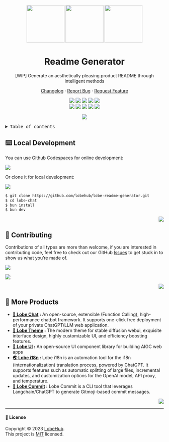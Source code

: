 <a name="readme-top"></a>

<div align="center">

<img height="120" src="https://registry.npmmirror.com/@lobehub/assets-logo/1.0.0/files/assets/logo-3d.webp">
<img height="120" src="https://gw.alipayobjects.com/zos/kitchen/qJ3l3EPsdW/split.svg">
<img height="120" src="https://registry.npmmirror.com/@lobehub/assets-emoji/1.3.0/files/assets/memo.webp">

<h1 align="center">Readme Generator</h1>

\[WIP] Generate an aesthetically pleasing product README through intelligent methods

[Changelog](./CHANGELOG.md) · [Report Bug][github-issues-link] · [Request Feature][github-issues-link]

[![][github-release-shield]][github-release-link]
[![][discord-shield]][discord-link]
[![][github-releasedate-shield]][github-releasedate-link]
[![][github-action-test-shield]][github-action-test-link]
[![][github-action-release-shield]][github-action-release-link]<br/>
[![][github-contributors-shield]][github-contributors-link]
[![][github-forks-shield]][github-forks-link]
[![][github-stars-shield]][github-stars-link]
[![][github-issues-shield]][github-issues-link]
[![][github-license-shield]][github-license-link]

![](https://raw.githubusercontent.com/andreasbm/readme/master/assets/lines/rainbow.png)

</div>

<details>
<summary><kbd>Table of contents</kbd></summary>

#### TOC

- [⌨️ Local Development](#️-local-development)
- [🤝 Contributing](#-contributing)
- [🔗 More Products](#-more-products)

####

</details>

## ⌨️ Local Development

You can use Github Codespaces for online development:

[![][codespaces-shield]][codespaces-link]

Or clone it for local development:

[![][bun-shield]][bun-link]

```bash
$ git clone https://github.com/lobehub/lobe-readme-generator.git
$ cd lobe-chat
$ bun install
$ bun dev
```

<div align="right">

[![][back-to-top]](#readme-top)

</div>

## 🤝 Contributing

Contributions of all types are more than welcome, if you are interested in contributing code, feel free to check out our GitHub [Issues][github-issues-link] to get stuck in to show us what you’re made of.

[![][pr-welcome-shield]][pr-welcome-link]

[![][github-contrib-shield]][github-contrib-link]

<div align="right">

[![][back-to-top]](#readme-top)

</div>

## 🔗 More Products

- **[🤖 Lobe Chat][lobe-chat] :** An open-source, extensible (Function Calling), high-performance chatbot framework. It supports one-click free deployment of your private ChatGPT/LLM web application.
- **[🤯 Lobe Theme][lobe-theme] :** The modern theme for stable diffusion webui, exquisite interface design, highly customizable UI, and efficiency boosting features.
- **[🍭 Lobe UI][lobe-ui] :** An open-source UI component library for building AIGC web apps
- **[🌏 Lobe i18n][lobe-i18n] :** Lobe i18n is an automation tool for the i18n (internationalization) translation process, powered by ChatGPT. It supports features such as automatic splitting of large files, incremental updates, and customization options for the OpenAI model, API proxy, and temperature.
- **[💌 Lobe Commit][lobe-commit] :** Lobe Commit is a CLI tool that leverages Langchain/ChatGPT to generate Gitmoji-based commit messages.

<div align="right">

[![][back-to-top]](#readme-top)

</div>

---

#### 📝 License

Copyright © 2023 [LobeHub][profile-link]. <br />
This project is [MIT](./LICENSE) licensed.

<!-- LINK GROUP -->

[back-to-top]: https://img.shields.io/badge/-BACK_TO_TOP-151515?style=flat-square
[bun-link]: https://bun.sh
[bun-shield]: https://img.shields.io/badge/-speedup%20with%20bun-black?logo=bun&style=for-the-badge
[codespaces-link]: https://codespaces.new/lobehub/lobe-readme-generator
[codespaces-shield]: https://github.com/codespaces/badge.svg
[discord-link]: https://discord.gg/AYFPHvv2jT
[discord-shield]: https://img.shields.io/discord/1127171173982154893?color=5865F2&label=discord&labelColor=black&logo=discord&logoColor=white&style=flat-square
[github-action-release-link]: https://github.com/actions/workflows/lobehub/lobe-readme-generator/release.yml
[github-action-release-shield]: https://img.shields.io/github/actions/workflow/status/lobehub/lobe-readme-generator/release.yml?label=release&labelColor=black&logo=githubactions&logoColor=white&style=flat-square
[github-action-test-link]: https://github.com/actions/workflows/lobehub/lobe-readme-generator/test.yml
[github-action-test-shield]: https://img.shields.io/github/actions/workflow/status/lobehub/lobe-readme-generator/test.yml?label=test&labelColor=black&logo=githubactions&logoColor=white&style=flat-square
[github-contrib-link]: https://github.com/lobehub/lobe-readme-generator/graphs/contributors
[github-contrib-shield]: https://contrib.rocks/image?repo=lobehub%2Flobe-readme-generator
[github-contributors-link]: https://github.com/lobehub/lobe-readme-generator/graphs/contributors
[github-contributors-shield]: https://img.shields.io/github/contributors/lobehub/lobe-readme-generator?color=c4f042&labelColor=black&style=flat-square
[github-forks-link]: https://github.com/lobehub/lobe-readme-generator/network/members
[github-forks-shield]: https://img.shields.io/github/forks/lobehub/lobe-readme-generator?color=8ae8ff&labelColor=black&style=flat-square
[github-issues-link]: https://github.com/lobehub/lobe-readme-generator/issues
[github-issues-shield]: https://img.shields.io/github/issues/lobehub/lobe-readme-generator?color=ff80eb&labelColor=black&style=flat-square
[github-license-link]: https://github.com/lobehub/lobe-readme-generator/blob/main/LICENSE
[github-license-shield]: https://img.shields.io/github/license/lobehub/lobe-readme-generator?color=white&labelColor=black&style=flat-square
[github-release-link]: https://github.com/lobehub/lobe-readme-generator/releases
[github-release-shield]: https://img.shields.io/github/v/release/lobehub/lobe-readme-generator?color=369eff&labelColor=black&logo=github&style=flat-square
[github-releasedate-link]: https://github.com/lobehub/lobe-readme-generator/releases
[github-releasedate-shield]: https://img.shields.io/github/release-date/lobehub/lobe-readme-generator?labelColor=black&style=flat-square
[github-stars-link]: https://github.com/lobehub/lobe-readme-generator/network/stargazers
[github-stars-shield]: https://img.shields.io/github/stars/lobehub/lobe-readme-generator?color=ffcb47&labelColor=black&style=flat-square
[lobe-chat]: https://github.com/lobehub/lobe-chat
[lobe-commit]: https://github.com/lobehub/lobe-commit/tree/master/packages/lobe-commit
[lobe-i18n]: https://github.com/lobehub/lobe-commit/tree/master/packages/lobe-i18n
[lobe-theme]: https://github.com/lobehub/sd-webui-lobe-theme
[lobe-ui]: https://github.com/lobehub/lobe-ui
[pr-welcome-link]: https://github.com/lobehub/lobe-chat/pulls
[pr-welcome-shield]: https://img.shields.io/badge/🤯_pr_welcome-%E2%86%92-ffcb47?labelColor=black&style=for-the-badge
[profile-link]: https://github.com/lobehub
